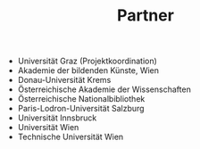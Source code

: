 ﻿---
layout: page
title: Partner
image: /assets/img/ditahicons/Netzwerk.png
hero_height: is-small
permalink: /partner/
---

* Universität Graz (Projektkoordination)
* Akademie der bildenden Künste, Wien
* Donau-Universität Krems
* Österreichische Akademie der Wissenschaften
* Österreichische Nationalbibliothek
* Paris-Lodron-Universität Salzburg
* Universität Innsbruck
* Universität Wien
* Technische Universität Wien